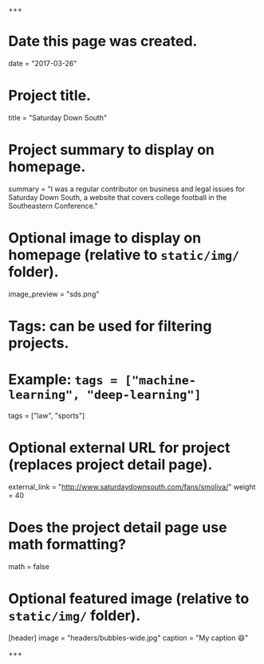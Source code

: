 +++
# Date this page was created.
date = "2017-03-26"

# Project title.
title = "Saturday Down South"

# Project summary to display on homepage.
summary = "I was a regular contributor on business and legal issues for Saturday Down South, a website that covers college football in the Southeastern Conference."

# Optional image to display on homepage (relative to `static/img/` folder).
image_preview = "sds.png"
# Tags: can be used for filtering projects.
# Example: `tags = ["machine-learning", "deep-learning"]`
tags = ["law", "sports"]

# Optional external URL for project (replaces project detail page).
external_link = "http://www.saturdaydownsouth.com/fans/smoliva/"
weight = 40

# Does the project detail page use math formatting?
math = false

# Optional featured image (relative to `static/img/` folder).
[header]
image = "headers/bubbles-wide.jpg"
caption = "My caption :smile:"

+++
